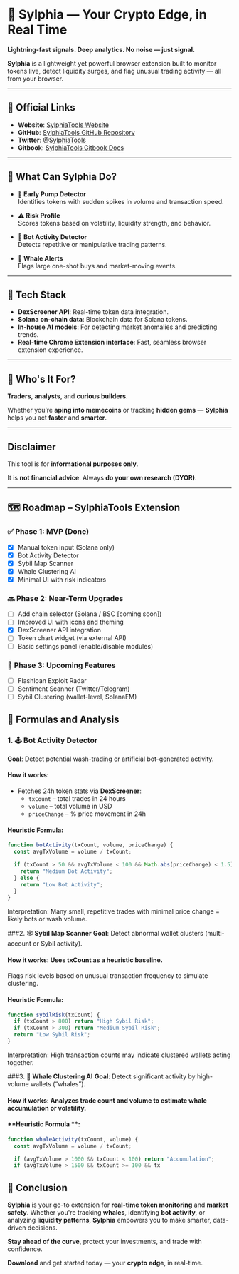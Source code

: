# **🔮 Sylphia — Your Crypto Edge, in Real Time**

**Lightning-fast signals. Deep analytics. No noise — just signal.**

**Sylphia** is a lightweight yet powerful browser extension built to monitor tokens live, detect liquidity surges, and flag unusual trading activity — all from your browser.

---
## 📎 **Official Links**

- **Website**: [SylphiaTools Website](https://www.sylphiatools.com)
- **GitHub**: [SylphiaTools GitHub Repository](https://github.com/yourusername/sylphiatools)
- **Twitter**: [@SylphiaTools](https://twitter.com/SylphiaTools)
- **Gitbook**: [SylphiaTools Gitbook Docs](https://sylphiatech.gitbook.io/sylphiatech-docs/)
---

## 🚀 **What Can Sylphia Do?**

- **🔼 Early Pump Detector**  
  Identifies tokens with sudden spikes in volume and transaction speed.

- **⚠️ Risk Profile**  
  Scores tokens based on volatility, liquidity strength, and behavior.

- **🤖 Bot Activity Detector**  
  Detects repetitive or manipulative trading patterns.

- **🐋 Whale Alerts**  
  Flags large one-shot buys and market-moving events.

---

## 🔧 **Tech Stack**

- **DexScreener API**: Real-time token data integration.
- **Solana on-chain data**: Blockchain data for Solana tokens.
- **In-house AI models**: For detecting market anomalies and predicting trends.
- **Real-time Chrome Extension interface**: Fast, seamless browser extension experience.

---

## 🧠 **Who's It For?**

**Traders**, **analysts**, and **curious builders**.

Whether you’re **aping into memecoins** or tracking **hidden gems** — **Sylphia** helps you act **faster** and **smarter**.

---

## **Disclaimer**

This tool is for **informational purposes only**.

It is **not financial advice**. Always **do your own research (DYOR)**.

---

## 🗺️ **Roadmap – SylphiaTools Extension**

### ✅ **Phase 1: MVP (Done)**

- [x] Manual token input (Solana only)
- [x] Bot Activity Detector
- [x] Sybil Map Scanner
- [x] Whale Clustering AI
- [x] Minimal UI with risk indicators

### 🔜 **Phase 2: Near-Term Upgrades**

- [ ] Add chain selector (Solana / BSC [coming soon])
- [ ] Improved UI with icons and theming
- [x] DexScreener API integration
- [ ] Token chart widget (via external API)
- [ ] Basic settings panel (enable/disable modules)

### 📌 **Phase 3: Upcoming Features**

- [ ] Flashloan Exploit Radar
- [ ] Sentiment Scanner (Twitter/Telegram)
- [ ] Sybil Clustering (wallet-level, SolanaFM)

## 🧠 **Formulas and Analysis**

### 1. **🕹️ Bot Activity Detector**

**Goal**: Detect potential wash-trading or artificial bot-generated activity.

#### **How it works**:
- Fetches 24h token stats via **DexScreener**:
    - `txCount` – total trades in 24 hours
    - `volume` – total volume in USD
    - `priceChange` – % price movement in 24h

#### **Heuristic Formula**:
```javascript
function botActivity(txCount, volume, priceChange) {
  const avgTxVolume = volume / txCount;

  if (txCount > 50 && avgTxVolume < 100 && Math.abs(priceChange) < 1.5) {
    return "Medium Bot Activity";
  } else {
    return "Low Bot Activity";
  }
}
```
Interpretation: Many small, repetitive trades with minimal price change = likely bots or wash volume.

###2. 🕸️ **Sybil Map Scanner**
**Goal**: Detect abnormal wallet clusters (multi-account or Sybil activity).
#### **How it works**: Uses txCount as a heuristic baseline.
Flags risk levels based on unusual transaction frequency to simulate clustering.

####  **Heuristic Formula**:
```javascript
function sybilRisk(txCount) {
  if (txCount > 800) return "High Sybil Risk";
  if (txCount > 300) return "Medium Sybil Risk";
  return "Low Sybil Risk";
}
```
Interpretation: High transaction counts may indicate clustered wallets acting together.

###3. 🐋 **Whale Clustering AI**
**Goal**: Detect significant activity by high-volume wallets (“whales”).
#### **How it works**: Analyzes trade count and volume to estimate whale accumulation or volatility.

#### **Heuristic Formula **:
```javascript
function whaleActivity(txCount, volume) {
  const avgTxVolume = volume / txCount;

  if (avgTxVolume > 1000 && txCount < 100) return "Accumulation";
  if (avgTxVolume > 1500 && txCount >= 100 && tx
```

## 🚀 **Conclusion**

**Sylphia** is your go-to extension for **real-time token monitoring** and **market safety**. Whether you're tracking **whales**, identifying **bot activity**, or analyzing **liquidity patterns**, **Sylphia** empowers you to make smarter, data-driven decisions. 

**Stay ahead of the curve**, protect your investments, and trade with confidence.

**Download** and get started today — your **crypto edge**, in real-time.
